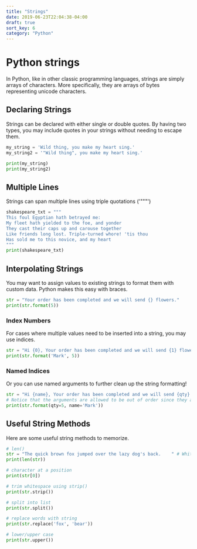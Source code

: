 ```yaml
---
title: "Strings"
date: 2019-06-23T22:04:38-04:00
draft: true
sort_key: 6
category: "Python"
---
```

# Python strings

In Python, like in other classic programming languages, strings are simply arrays
of characters. More specifically, they are arrays of bytes representing unicode
characters.

## Declaring Strings

Strings can be declared with either single or double quotes. By having two types,
you may include quotes in your strings without needing to escape them.

```python
my_string = 'Wild thing, you make my heart sing.'
my_string2 = '"Wild thing", you make my heart sing.'

print(my_string)
print(my_string2)
```

## Multiple Lines

Strings can span multiple lines using triple quotations ('"""')

```python
shakespeare_txt = """
This foul Egyptian hath betrayed me:
My fleet hath yielded to the foe, and yonder
They cast their caps up and carouse together
Like friends long lost. Triple-turned whore! 'tis thou
Has sold me to this novice, and my heart
"""
print(shakespeare_txt)
```

## Interpolating Strings

You may want to assign values to existing strings to format them with custom data.
Python makes this easy with braces.

```python
str = "Your order has been completed and we will send {} flowers."
print(str.format(5))
```

### Index Numbers

For cases where multiple values need to be inserted into a string, you may use indices.

```python
str = "Hi {0}, Your order has been completed and we will send {1} flowers."
print(str.format('Mark', 5))
```

### Named Indices

Or you can use named arguments to further clean up the string formatting!

```python
str = "Hi {name}, Your order has been completed and we will send {qty} flowers."
# Notice that the arguments are allowed to be out of order since they are named!
print(str.format(qty=5, name='Mark'))
```

## Useful String Methods

Here are some useful string methods to memorize.

```python
# len()
str = "The quick brown fox jumped over the lazy dog's back.    " # Whitespace intentional
print(len(str))

# character at a position
print(str[0])

# trim whitespace using strip()
print(str.strip())

# split into list
print(str.split())

# replace words with string 
print(str.replace('fox', 'bear'))

# lower/upper case
print(str.upper())

```
